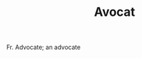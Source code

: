 ---
title: Avocat
letter: A
permalink: "/definitions/avocat.html"
body: Fr. Advocate; an advocate
published_at: '2018-07-07'
source: Black's Law Dictionary
layout: post
---